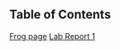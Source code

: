 Table of Contents
---
[Frog page](https://emivcleave.github.io/cse15l-lab-reports/frog)
[Lab Report 1](https://emivcleave.github.io/cse15l-lab-reports/lab-report-1)
